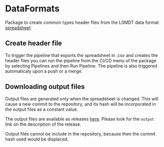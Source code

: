 # DataFormats

Package to create common types header files from the L0MDT data format [spreadsheet](https://docs.google.com/spreadsheets/d/1oJh-NPv990n6AzXXZ7cBaySrltqBO-eGucrsnOx_r4s/edit#gid=1745105770)

Create header file
------------------

To trigger the pipeline that exports the spreadsheet in .csv and creates the header files you can run the pipeline from the CI/CD menu of the package by selecting Pipelines and then Run Pipeline. The pipeline is also triggered automaticaly upon a push or a merge.

## Downloading output files

Output files are generated only when the spreadsheet is changed. This will cause a new commit to the repository, and its hash will be incorporated in the output files as a constant value.

The output files are available as releases [here][0]. Please look for the `output` link on the description of the release.

Output files cannot be include in the repository, because then the commit hash used would be displaced.

[0]: https://gitlab.cern.ch/atlas-tdaq-phase2-l0mdt-electronics/dataformats/-/releases